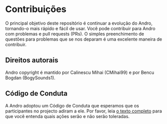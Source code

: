 # Contribuições

O principal objetivo deste repositório é continuar a evolução do Andro, tornando-o mais rápido e fácil de usar. Você pode contribuir para Andro com problemas e pull requests (PRs). O simples preenchimento de questões para problemas que se nos deparam é uma excelente maneira de contribuir.

## Direitos autorais

Andro copyright é mantido por Calinescu Mihai (CMihai99) e por Bencu Bogdan (BogySounds1).

## Código de Conduta

A Andro adoptou um Código de Conduta que esperamos que os participantes no projecto adiram a ele. Por favor, leia [o texto completo](CODE_OF_CONDUCT.md) para que você entenda quais ações serão e não serão toleradas.